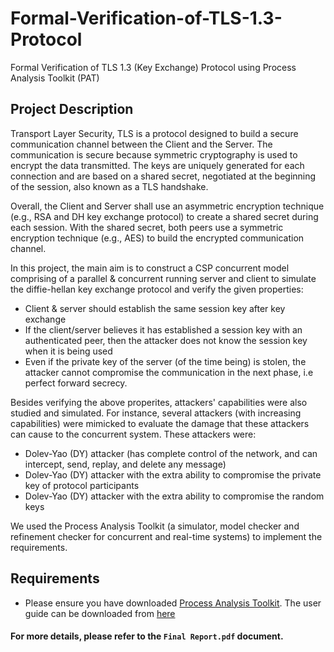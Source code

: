 # Formal-Verification-of-TLS-1.3-Protocol
Formal Verification of TLS 1.3 (Key Exchange) Protocol using Process Analysis Toolkit (PAT)

## Project Description

Transport Layer Security, TLS is a protocol designed to build a secure communication channel
between the Client and the Server. The communication is secure because symmetric
cryptography is used to encrypt the data transmitted. The keys are uniquely generated for each
connection and are based on a shared secret, negotiated at the beginning of the session, also
known as a TLS handshake.

Overall, the Client and Server shall use an asymmetric encryption technique (e.g., RSA and DH
key exchange protocol) to create a shared secret during each session. With the shared secret, both
peers use a symmetric encryption technique (e.g., AES) to build the encrypted communication
channel.

In this project, the main aim is to construct a CSP concurrent model comprising of a parallel & concurrent running server and client to simulate the diffie-hellan key exchange protocol and verify the given properties:

- Client & server should establish the same session key after key exchange
- If the client/server believes it has established a session key with an authenticated peer, then the attacker does not know the session key when it is being used
- Even if the private key of the server (of the time being) is stolen, the attacker cannot compromise the communication in the next phase, 
i.e perfect forward secrecy.

Besides verifying the above properites, attackers' capabilities were also studied and simulated. For instance, several attackers (with increasing capabilities) were mimicked to evaluate the damage that these attackers can cause to the concurrent system. These attackers were:
- Dolev-Yao (DY) attacker (has complete control of the network, and can 
intercept, send, replay, and delete any message)
- Dolev-Yao (DY) attacker with the extra ability to compromise the private key of protocol participants
- Dolev-Yao (DY) attacker with the extra ability to compromise the random keys

We used the Process Analysis Toolkit (a simulator, model checker and refinement checker for concurrent and real-time systems) to implement the requirements.

## Requirements
- Please ensure you have downloaded [Process Analysis Toolkit](https://pat.comp.nus.edu.sg/?page_id=2587). The user guide can be downloaded from [here](https://pat.comp.nus.edu.sg/?page_id=2611)

#### For more details, please refer to the `Final Report.pdf` document.
